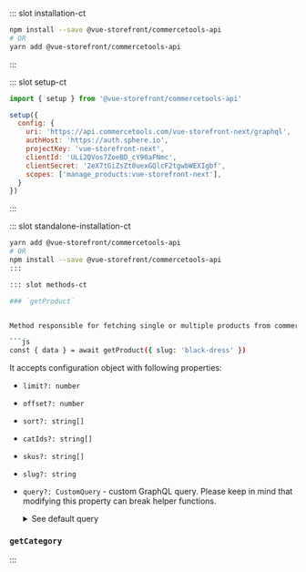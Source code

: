 <ApiClient />

<!-- Installation command -->
::: slot installation-ct
```bash
npm install --save @vue-storefront/commercetools-api
# OR
yarn add @vue-storefront/commercetools-api
```
:::

<!-- Code example for setup method -->
::: slot setup-ct
```javascript
import { setup } from '@vue-storefront/commercetools-api'

setup({
  config: {
    uri: 'https://api.commercetools.com/vue-storefront-next/graphql',
    authHost: 'https://auth.sphere.io',
    projectKey: 'vue-storefront-next',
    clientId: 'ULi2QVos7ZoeBD_cY90aFNmc',
    clientSecret: '2eX7tGiZsZt0uexGQlcF2tgwbWEXIgbf',
    scopes: ['manage_products:vue-storefront-next'],
  }
})
```
:::

<!-- API Client methods -->
::: slot standalone-installation-ct 
```bash
yarn add @vue-storefront/commercetools-api
# OR
npm install --save @vue-storefront/commercetools-api
:::

::: slot methods-ct

### `getProduct`


Method responsible for fetching single or multiple products from commercetools GraphQL API. 

```js
const { data } = await getProduct({ slug: 'black-dress' })
```

It accepts configuration object with following properties:

- `limit?: number`
- `offset?: number`
- `sort?: string[]`
- `catIds?: string[]`
- `skus?: string[]`
- `slug?: string`
- `query?: CustomQuery` - custom GraphQL query. Please keep in mind that modifying this property can break helper functions.
  <details>
  <summary>See default query</summary>
  <p>
  ```
  fragment Images on ProductVariant {
    images {
      url
      label
    }
  }

  fragment Price on ProductVariant {
    price(currency: $currency) {
      value {
        type
        currencyCode
        centAmount
        fractionDigits
      }
    }
  }

  fragment DefaultVariant on ProductVariant {
    sku
    ...Images
    ...Price
  }

  query products(
    $where: String
    $sort: [String!]
    $limit: Int
    $offset: Int
    $skus: [String!]
    $locale: Locale
    $currency: Currency!
  ) {
    products(where: $where, sort: $sort, limit: $limit, offset: $offset, skus: $skus) {
      offset
      count
      total
      results {
        id
        masterData {
          current {
            name(locale: $locale)
            metaTitle(locale: $locale)
            metaKeywords(locale: $locale)
            metaDescription(locale: $locale)
            allVariants {
              ...DefaultVariant
            }
            masterVariant {
              ...DefaultVariant
            }
          }
        }
      }
    }
  }
  ```

  </p>
  </details>  

### `getCategory`
:::
